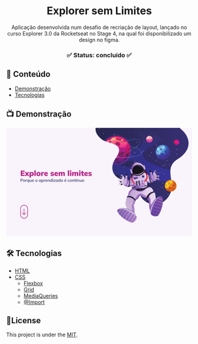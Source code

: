 <div align="center">
	<h1 align="center">Explorer sem Limites</h1>
	<p align="center">Aplicação desenvolvida num desafio de recriação de layout, lançado no curso Explorer 3.0 da Rocketseat no Stage 4, na qual foi disponibilizado um design no figma.</p>
</div>
<h3  align="center">
		✅ Status: concluído ✅
</h3>

## :page_facing_up: Conteúdo

- [Demonstração](#tv-demonstração)
- [Tecnologias](#hammer_and_wrench-tecnologias)

## :tv: Demonstração

<p align="center">
  <img alt="Demonstração" src="/readme/explorer-sem-limites.png" width="800">
</p>

## :hammer_and_wrench: Tecnologias

- [HTML](https://developer.mozilla.org/pt-BR/docs/Web/HTML)
- [CSS](https://developer.mozilla.org/pt-BR/docs/Web/CSS)
  - [Flexbox](https://developer.mozilla.org/pt-BR/docs/Web/CSS/CSS_Flexible_Box_Layout/Basic_Concepts_of_Flexbox)
  - [Grid](https://developer.mozilla.org/en-US/docs/Learn/CSS/CSS_layout/Grids)
  - [MediaQueries](https://developer.mozilla.org/en-US/docs/Web/CSS/CSS_media_queries/Using_media_queries)
  - [@Import](https://developer.mozilla.org/en-US/docs/Web/CSS/@import)

## 📕License

This project is under the [MIT](./LICENSE).

